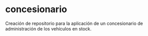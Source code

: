 # concesionario
Creación de repositorio para la aplicación de un concesionario de administración de los vehículos en stock.
